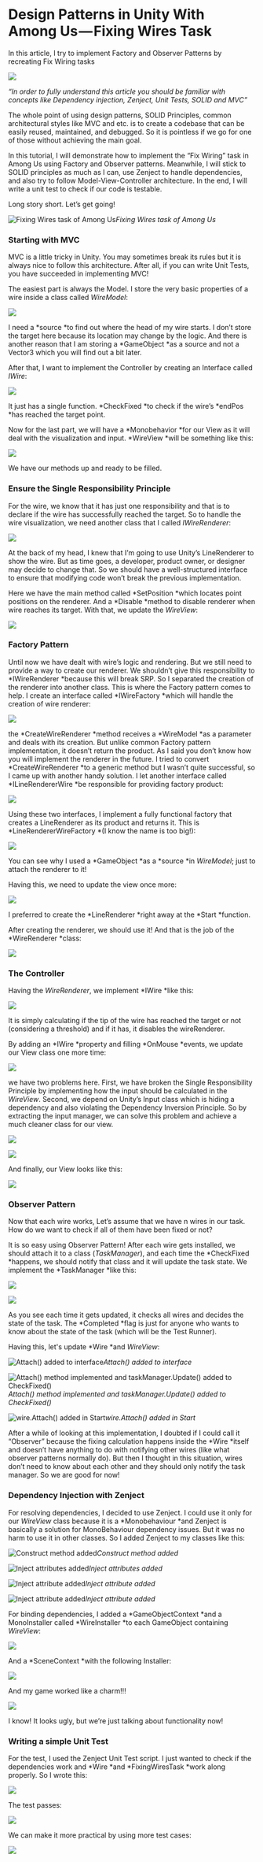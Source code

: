 
# Design Patterns in Unity With Among Us — Fixing Wires Task

In this article, I try to implement Factory and Observer Patterns by recreating Fix Wiring tasks

![](https://cdn-images-1.medium.com/max/2000/1*JiDGgwMlVVAzC9jxC40r9g.jpeg)

*“In order to fully understand this article you should be familiar with concepts like Dependency injection, Zenject, Unit Tests, SOLID and MVC”*

The whole point of using design patterns, SOLID Principles, common architectural styles like MVC and etc. is to create a codebase that can be easily reused, maintained, and debugged. So it is pointless if we go for one of those without achieving the main goal.

In this tutorial, I will demonstrate how to implement the “Fix Wiring” task in Among Us using Factory and Observer patterns. Meanwhile, I will stick to SOLID principles as much as I can, use Zenject to handle dependencies, and also try to follow Model-View-Controller architecture. In the end, I will write a unit test to check if our code is testable.

Long story short. Let’s get going!

![Fixing Wires task of Among Us](https://cdn-images-1.medium.com/max/2000/1*RPY24P59C5hrLUWf0k_Cog.png)*Fixing Wires task of Among Us*

### Starting with MVC

MVC is a little tricky in Unity. You may sometimes break its rules but it is always nice to follow this architecture. After all, if you can write Unit Tests, you have succeeded in implementing MVC!

The easiest part is always the Model. I store the very basic properties of a wire inside a class called *WireModel*:

![](https://cdn-images-1.medium.com/max/2304/1*7BwLJt_dCWAjpXcy7EwzyA.png)

I need a *source *to find out where the head of my wire starts. I don’t store the target here because its location may change by the logic. And there is another reason that I am storing a *GameObject *as a source and not a Vector3 which you will find out a bit later.

After that, I want to implement the Controller by creating an Interface called *IWire*:

![](https://cdn-images-1.medium.com/max/2304/1*Jtpme-fyehKAmyCq6trOBA.png)

It just has a single function. *CheckFixed *to check if the wire’s *endPos *has reached the target point.

Now for the last part, we will have a *Monobehavior *for our View as it will deal with the visualization and input. *WireView *will be something like this:

![](https://cdn-images-1.medium.com/max/2304/1*-ZwLw5CPcBD0TYbfRAlo-Q.png)

We have our methods up and ready to be filled.

### Ensure the Single Responsibility Principle

For the wire, we know that it has just one responsibility and that is to declare if the wire has successfully reached the target. So to handle the wire visualization, we need another class that I called *IWireRenderer*:

![](https://cdn-images-1.medium.com/max/2304/1*_DVtX-WHWrWz3YKK-9aR9A.png)

At the back of my head, I knew that I’m going to use Unity’s LineRenderer to show the wire. But as time goes, a developer, product owner, or designer may decide to change that. So we should have a well-structured interface to ensure that modifying code won’t break the previous implementation.

Here we have the main method called *SetPosition *which locates point positions on the renderer. And a *Disable *method to disable renderer when wire reaches its target. With that, we update the *WireView*:

![](https://cdn-images-1.medium.com/max/2264/1*C3YjSsZHsO016nm7SgF_Ig.png)

### Factory Pattern

Until now we have dealt with wire’s logic and rendering. But we still need to provide a way to create our renderer. We shouldn’t give this responsibility to *IWireRenderer *because this will break SRP. So I separated the creation of the renderer into another class. This is where the Factory pattern comes to help. I create an interface called *IWireFactory *which will handle the creation of wire renderer:

![](https://cdn-images-1.medium.com/max/2000/1*NIKytm8ec5xTBhd9SlyDvQ.png)

the *CreateWireRenderer *method receives a *WireModel *as a parameter and deals with its creation. But unlike common Factory pattern implementation, it doesn’t return the product. As I said you don’t know how you will implement the renderer in the future. I tried to convert *CreateWireRenderer *to a generic method but I wasn’t quite successful, so I came up with another handy solution. I let another interface called *ILineRendererWire *be responsible for providing factory product:

![](https://cdn-images-1.medium.com/max/2000/1*CIfitbAS67K_peU0MPP7LQ.png)

Using these two interfaces, I implement a fully functional factory that creates a LineRenderer as its product and returns it. This is *LineRendererWireFactory *(I know the name is too big!):

![](https://cdn-images-1.medium.com/max/2932/1*IwRzeFzXigRjt_0LP8Qksw.png)

You can see why I used a *GameObject *as a *source *in *WireModel*; just to attach the renderer to it!

Having this, we need to update the view once more:

![](https://cdn-images-1.medium.com/max/2072/1*DbneG9bHPbIKrNU4KZzeLA.png)

I preferred to create the *LineRenderer *right away at the *Start *function.

After creating the renderer, we should use it! And that is the job of the *WireRenderer *class:

![](https://cdn-images-1.medium.com/max/2064/1*Z6Fq6FAqQ-ya5SU8dNwkHg.png)

### The Controller

Having the *WireRenderer*, we implement *IWire *like this:

![](https://cdn-images-1.medium.com/max/2104/1*xebmu8kZ-f0ZDMEyNY-Lxw.png)

It is simply calculating if the tip of the wire has reached the target or not (considering a threshold) and if it has, it disables the wireRenderer.

By adding an *IWire *property and filling *OnMouse *events, we update our View class one more time:

![](https://cdn-images-1.medium.com/max/2448/1*1kJUVPCG7JPWdBB0yd5FSA.png)

we have two problems here. First, we have broken the Single Responsibility Principle by implementing how the input should be calculated in the *WireView*. Second, we depend on Unity’s Input class which is hiding a dependency and also violating the Dependency Inversion Principle. So by extracting the input manager, we can solve this problem and achieve a much cleaner class for our view.

![](https://cdn-images-1.medium.com/max/2304/1*KV3ZMrAGhfhETDtGtpmPlg.png)

![](https://cdn-images-1.medium.com/max/2500/1*mOQFP6YJJHopx_LXEFU5dg.png)

And finally, our View looks like this:

![](https://cdn-images-1.medium.com/max/2328/1*xRbvySD6O46Gkl3AmydU3g.png)

### Observer Pattern

Now that each wire works, Let’s assume that we have n wires in our task. How do we want to check if all of them have been fixed or not?

It is so easy using Observer Pattern! After each wire gets installed, we should attach it to a class (*TaskManager*), and each time the *CheckFixed *happens, we should notify that class and it will update the task state. We implement the *TaskManager *like this:

![](https://cdn-images-1.medium.com/max/2304/1*AubQ0sW2jZu1HGCqkmT8sA.png)

![](https://cdn-images-1.medium.com/max/2928/1*JwnfBt6KGGGL46Dn3b3ZKA.png)

As you see each time it gets updated, it checks all wires and decides the state of the task. The *Completed *flag is just for anyone who wants to know about the state of the task (which will be the Test Runner).

Having this, let's update *Wire *and *WireView*:

![Attach() added to interface](https://cdn-images-1.medium.com/max/2000/1*C9EY80o0X6mlLfw7Lr_9wA.png)*Attach() added to interface*

![Attach() method implemented and taskManager.Update() added to CheckFixed()](https://cdn-images-1.medium.com/max/2092/1*1vevq6nfuKL6fFDu9K6Tfw.png)*Attach() method implemented and taskManager.Update() added to CheckFixed()*

![wire.Attach() added in Start](https://cdn-images-1.medium.com/max/2312/1*AFgFvuDXFPeBSVMVtU_GKQ.png)*wire.Attach() added in Start*

After a while of looking at this implementation, I doubted if I could call it “Observer” because the fixing calculation happens inside the *Wire *itself and doesn’t have anything to do with notifying other wires (like what observer patterns normally do). But then I thought in this situation, wires don’t need to know about each other and they should only notify the task manager. So we are good for now!

### Dependency Injection with Zenject

For resolving dependencies, I decided to use Zenject. I could use it only for our *WireView* class because it is a *Monobehaviour *and Zenject is basically a solution for MonoBehaviour dependency issues. But it was no harm to use it in other classes. So I added Zenject to my classes like this:

![Construct method added](https://cdn-images-1.medium.com/max/2424/1*aK2usZLL90RDZdANVc4p-w.png)*Construct method added*

![Inject attributes added](https://cdn-images-1.medium.com/max/2128/1*Xq1RZsVpRG2mcZC81zZC6A.png)*Inject attributes added*

![Inject attribute added](https://cdn-images-1.medium.com/max/2264/1*3g9FotdroGsFKTybmcrOGw.png)*Inject attribute added*

![Inject attribute added](https://cdn-images-1.medium.com/max/2480/1*9BMxoXLLCjEyNtBvaspLNg.png)*Inject attribute added*

For binding dependencies, I added a *GameObjectContext *and a MonoInstaller called *WireInstaller *to each GameObject containing *WireView*:

![](https://cdn-images-1.medium.com/max/3848/1*u5DQgBQmOdRV_abBBzdF5g.png)

And a *SceneContext *with the following Installer:

![](https://cdn-images-1.medium.com/max/2940/1*rlD0SdpltIEiKoIaUkToIA.png)

And my game worked like a charm!!!

![](https://cdn-images-1.medium.com/max/2000/1*pbdHYhiHxvZW6ER-UxTLNA.gif)

I know! It looks ugly, but we’re just talking about functionality now!

### Writing a simple Unit Test

For the test, I used the Zenject Unit Test script. I just wanted to check if the dependencies work and *Wire *and *FixingWiresTask *work along properly. So I wrote this:

![](https://cdn-images-1.medium.com/max/2580/1*9hYR-rhI-m9pwszQ0edGbA.png)

The test passes:

![](https://cdn-images-1.medium.com/max/2000/1*LZwmPN5C444AFa9NqoTqyw.png)

We can make it more practical by using more test cases:

![](https://cdn-images-1.medium.com/max/3088/1*zb-zwS6rnlsqAHKYidw-ZA.png)

